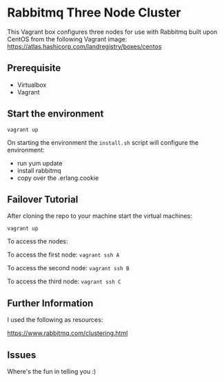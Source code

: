 # Rabbitmq Three Node Cluster
This Vagrant box configures three nodes for use with Rabbitmq built upon CentOS from the following Vagrant image:
https://atlas.hashicorp.com/landregistry/boxes/centos

## Prerequisite
* Virtualbox
* Vagrant

## Start the environment
`vagrant up`

On starting the environment the `install.sh` script will configure the environment:
- run yum update
- install rabbitmq
- copy over the .erlang.cookie


## Failover Tutorial
After cloning the repo to your machine start the virtual machines:

`vagrant up`

To access the nodes:

To access the first node: `vagrant ssh A`

To access the second node: `vagrant ssh B`

To access the third node: `vagrant ssh C`


## Further Information

I used the following as resources:

https://www.rabbitmq.com/clustering.html



## Issues

Where's the fun in telling you :)
